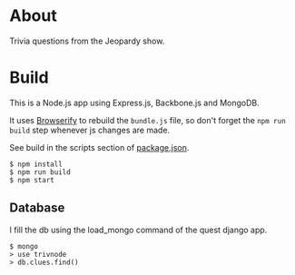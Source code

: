 # About

Trivia questions from the Jeopardy show. 

# Build

This is a Node.js app using Express.js, Backbone.js and MongoDB.

It uses [Browserify](http://browserify.org/) to rebuild the `bundle.js` file, 
so don't forget the `npm run build` step whenever js changes are made. 

See build in the scripts section of [package.json](package.json). 



    $ npm install
    $ npm run build
    $ npm start


## Database
I fill the db using the load_mongo command of the quest django app.

    $ mongo
    > use trivnode
    > db.clues.find()
    
